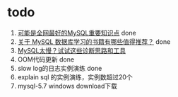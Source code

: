 # todo

1. [可能是全网最好的MySQL重要知识点](https://mp.weixin.qq.com/s?__biz=MzI0MDQ4MTM5NQ==&mid=2247491863&idx=1&sn=8f391add16b37c3d0676952bd8891afd&chksm=e918840bde6f0d1d69c225ef74071658a066d2f7006eaea7ac9afa5bb92c14ce91c641459662&token=821580240&lang=zh_CN#rd)   done
2. [关于 MySQL 数据库学习的书籍有哪些值得推荐？](https://www.zhihu.com/question/483663816#:~:text=%E6%88%91%E5%9C%A8%E4%B8%8A%E9%9D%A2%E8%AF%B4%E8%BF%87%EF%BC%8CMySQL%20%E5%85%A5%E9%97%A8%EF%BC%8C%E4%B8%BB%E8%A6%81%E8%BF%98%E6%98%AF%E5%AF%B9%20SQL%20%E8%AF%AD%E6%B3%95%E7%9A%84%E5%AD%A6%E4%B9%A0%E3%80%82,%E5%AF%B9%E4%BA%8E%E5%85%A5%E9%97%A8%E6%9D%A5%E8%AF%B4%EF%BC%8C%E6%88%91%E8%BF%99%E9%87%8C%E6%8E%A8%E8%8D%90%E4%B8%A4%E6%9C%AC%E4%B9%A6%EF%BC%9A%20%E3%80%8ASQL%20%E5%9F%BA%E7%A1%80%E6%95%99%E7%A8%8B%E3%80%8B%E3%80%81%E3%80%8ASQL%20%E5%BF%85%E7%9F%A5%E5%BF%85%E4%BC%9A%E3%80%8B)  done
3. [MySQL太慢？试试这些诊断思路和工具](https://mp.weixin.qq.com/s?__biz=MzI0MDQ4MTM5NQ==&mid=2247487112&idx=1&sn=00f17802b225944d656ad0995341c3c8&chksm=e91b6b94de6ce282b033a0b2c21382462ccc7f026ab72576b0a79ac510570c0878e7180ca096&token=821580240&lang=zh_CN#rd)
4. OOM代码更新  done
5. slow log的日志实例演练  done
6. explain sql 的实例演练，实例数超过20个  
7. mysql-5.7 windows download下载
